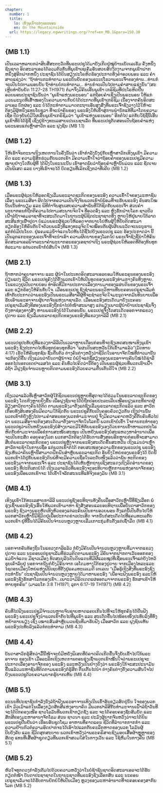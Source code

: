 ```yaml
---
chapter:
  number: 1
  title:
    lo: ເທິງພູເຂົາແຫ່ງພຣະພອນ
    en: On the Mountainside
  url: https://legacy.egwwritings.org/?ref=en_MB.1&para=150.30
---
```


## {MB 1.1}

ເປັນເວລາຫລາຍກວ່າສິບສີ່ສະຕະວັດທີ່ພຣະເຢຊູໄດ້ມາບັງເກີດຢູ່ໝູ່ບ້ານເບັດເລເຮັມ ຄັ້ງຫນຶ່ງຊົນຊາດ ອິດສະລາເອລໄດ້ລວມຕົວກັນທີ່ພູເຂົາເຊເຄັມອັນສວຍສົດງົດງາມຈາກພູເຂົາຝາກຫນຶ່ງສູ່ອີກຝາກຫນຶ່ງ ປະຊາຊົນໄດ້ຍິນສຽງປະໂຣຫິດຮ້ອງປະກາດທັງຄຳອວຍພອນ ແລະ ຄຳສາບແຊ່ງວ່າ: “ຖ້າທ່ານກະທຳຕາມ ພຣະບັນຍັດຂອງພຣະເຢໂຮວາພຣະເຈົ້າຂອງທ່ານ…ທ່ານກໍຈະເປັນໄປຕາມພອນນັ້ນ ຖ້າທ່ານບໍ່ກະທຳຕາມ… ທ່ານກໍຈະເປັນໄປຕາມຄຳສາບແຊ່ງນັ້ນ”(ສະເຫຼີຍທຳບັນຍັດ 11:27–28 TH1971) ຕໍ່ມາຈຶ່ງມີຄົນເອີ້ນພູເຂົາ ເກຣິຊິມທີ່ປະໂຣຫິດຢືນອວຍພອນປະຊາຊົນນັ້ນວ່າ “ພູເຂົາແຫ່ງພຣະພອນ” ແຕ່ຖ້ອຍຄຳເຊິ່ງເປັນພຣະພອນ ໃຫ້ແກ່ມວນມະນຸດທີ່ເສົ້າໝອງໃນຄວາມບາບກັບບໍ່ໄດ້ປະກາດທີ່ພູເຂົາເກຣິຊິມ ເນື່ອງຈາກຄົນອິດສະລາເອລ ບົກຜ່ອງ ແລະ ບໍ່ໄດ້ກະທຳຕາມມາດຕະຖານອັນສູງສົ່ງທີ່ພຣະເຈົ້າຊົງວາງໄວ້ໃຫ້ຈະຕ້ອງມີຜູ້ຫນຶ່ງແທນໂຍຊູວາ ທີ່ຈະນຳຄົນຂອງ ພຣະອົງໃຫ້ເຂົ້າສູ່ການພຳນັກແທ້ທີ່ມາໂດຍຄວາມເຊື່ອ ປັດຈຸບັນບໍ່ມີໃຜເອີ້ນພູເຂົາເກຣິຊິມວ່າ “ພູເຂົາແຫ່ງພຣະພອນ” ອີກຕໍ່ໄປ ແຕ່ກັບໃຊ້ຊື່ນີ້ເອີ້ນພູເຂົາທີ່ບໍ່ໄດ້ຮູ້ຊື່ ເຊິ່ງຢູ່ຂ້າງທະເລສາບເຢນເນຊາເລັດ ທີ່ພຣະເຢຊູຕັດສອນເປັນຖ້ອຍຄຳແຫ່ງພຣະພອນແກ່ເຫຼົ່າສາວົກ ແລະ ຝູງຊົນ {MB 1.1}

## {MB 1.2}

ໃຫ້ເຮົາຈິນຕະນາເຖິງເຫດການໃນຄັ້ງນັ້ນວ່າ ເຮົາກຳລັງນັ່ງຢູ່ກັບເຫຼົ່າສາວົກເທິງພູເຂົາ ມີຄວາມຄິດ ແລະ ຄວາມຮູ້ສຶກຮ່ວມກັບພວກເຂົາ ມີຄວາມເຂົ້າໃຈວ່າຖ້ອຍຄຳຂອງພຣະເຢຊູມີຄວາມໝາຍຢ່າງໃດກັບຜູ້ທີ່ ໄດ້ຟັງໃນຂະນະນັ້ນ ເຮົາອາດພົບວ່າຖ້ອຍຄຳເຫຼົ່ານັ້ນມ່ວນ ແລະ ຊັດເຈນເປັນພິເສດ ແລະ ບາງທີເຮົາຈະໄດ້ ບົດຮຽນທີ່ເລິກເຊິ່ງກວ່າທີ່ເຄີຍ {MB 1.2}

## {MB 1.3}

ເມື່ອພຣະຜູ້ຊ່ວຍໃຫ້ລອດຊົງເລີ່ມພຣະລາດຊະກິດຂອງພຣະອົງ ຄວາມເຂົ້າໃຈຂອງມະຫາຊົນເລື່ອງ ພຣະເມສີອາ ຜິດໄປຈາກຄວາມເປັນຈິງຈົນພວກເຂົາບໍ່ພ້ອມທີ່ຈະຮັບພຣະອົງ ຄົນສະໃໝນັ້ນເນັ້ນທຳນຽມ ແລະ ພິທີກຳຈົນສູນເສຍຄວາມສຳພັນທີ່ໃກ້ຊິດກັບພຣະເຈົ້າ ສ່ວນຄຳພະຍາກອນກໍຖືກຕີຄວາມໄປຕາມສະພາບຈິດໃຈ ທີ່ອວດອົ່ງ ແລະ ຫຼົງຮັກຝ່າຍໂລກ ຊາວຢິວເຝົ້າລໍຖ້າຈອມລາຊາທີ່ຈະສະເດັດມາໃນຖານະຜູ້ພິຊິດປະຊາຊາດທັງ ຫຼາຍໃຫ້ຢູ່ພາຍໃຕ້ລາດສະສີແຫ່ງເຜົ້າຢຸດາ ບໍ່ແມ່ນພຣະຜູ້ຊ່ວຍໃຫ້ລອດຈາກບາບໂຢຫັນຜູ້ໃຫ້ບັບຕິດສະມາ ຮຽກຮ້ອງໃຫ້ຄົນກັບໃຈດ້ວຍພະລັງທີ່ແທງທະລຸຈິດໃຈເໝືອນກັບຜູ້ເຜີຍພະວັດຈະນະບູຮານ ແຕ່ກໍບໍ່ມີປະໂຍດ. ຢູ່ແຄມແມ່ນ້ຳຈໍແດນໂຢຫັນໄດ້ຊີ້ໄປຍັງພຣະເຢຊູ ແລະ ຮ້ອງປະກາດວ່າ ນີ້ເປັນລູກແກະຂອງພຣະເຈົ້າທີ່ຈະນຳເອົາ ຄວາມຜິດບາບຂອງໂລກໄປ ພຣະເຈົ້າຊົງຊີ້ນຳໃຫ້ຄົນອິດສະລາເອລພິຈາລະນາຄຳພະຍາກອນຂອງເອຊາຢາເຖິງ ພຣະຜູ້ຊ່ວຍໃຫ້ລອດທີ່ຕ້ອງທົນທຸກທໍລະມານ ແຕ່ພວກເຂົາກໍ່ບໍ່ສົນໃຈ {MB 1.3}

## {MB 2.1}

ຖ້າຫາກວ່າຄູບາອາຈານ ແລະ ຜູ້ນຳໃນປະເທດອິດສະລາເອລຍອມໃຫ້ພຣະຄຸນຂອງພຣະອົງປ່ຽນແປງ ຊີວິດ ພຣະເຢຊູຄົງໄດ້ຕັ້ງພວກເຂົາໃຫ້ເປັນທູດຂອງພຣະອົງທ່າມກາງຄົນທັງຫຼາຍ. ໃນແຂວງຢູເປັນດາຍບ່ອນ ທຳອິດທີ່ມີການປະກາດເລື່ອງການມາຂອງແຜ່ນດິນຂອງພຣະເຈົ້າ ແລະ ຮຽກຮ້ອງໃຫ້ຄົນກັບໃຈ. ເມື່ອພຣະເຢຊູ ຊົງຊຳລະພຣະວິຫານທີ່ນະຄອນເຢຣູຊາເລັມກໍເທົ່າກັບປະກາດວ່າພຣະອົງເປັນພຣະເມສີອາຄືຜູ້ທີ່ຈະຊຳລະຈິດໃຈມະນຸດຈາກມົນທິນບາບເພື່ອຮັບເອົາພຣະອາຈານຜູ້ຍາກຈົນແຫ່ງນາຊາເລັດ. ເມື່ອພຣະອົງສະເດັດມາຍັງນະຄອນເຢຣູຊາເລັມຄັ້ງທີສອງພຣະອົງຖືກນຳໄປຕໍ່ໜ້າສະພາສູງ ແຕ່ພຽງເພາະຜູ້ນຳຍ້ານປະຊາຊົນຈຶ່ງຍັງຫາຊ່ອງທາງສັງ ຫານພຣະອົງບໍ່ໄດ້ໃນຕອນນັ້ນ. ພຣະເຢຊູຈຶ່ງໄ້ດສະເດັດອອກຈາກແຂວງຢູດາຍ ແລະ ຊົງເລີ່ມພະລາດຊະກິດຂອງພຣະອົງທີ່ແຂວງກາລິລີ {MB 2.1}

## {MB 2.2}

ພຣະເຢຊູປະທັບຢູ່ທີ່ແຂວງກາລິລີເປັນເວລາຫຼາຍເດືອນກ່ອນທີ່ຈະຊົງເທດສະໜາເທິງພູເຂົາ ພຣະອົງ ຊົງປະກາດໄປທົ່ວທຸກບ່ອນທຸກທີ່ວ່າ “ແຜ່ນດິນສະຫວັນໃກ້ເຂົ້າມາແລ້ວ”(ມັດທາຍ 4:17) ເຮັດໃຫ້ຄົນທຸກຊົນ ຊັ້ນຕື່ນຕົວ ຕ່າງຄົນຕ່າງຫວັງວ່າຊີວິດໃນອານາຈັກໃໝ່ທີ່ກ່າວມານັ້ນຈະຕ້ອງດີຂື້ນ ເຖິງແມ່ນວ່າບັນດາຜູ້ນຳຈະ ບໍ່ພໍໃຈແຕ່ຊື່ສຽງຂອງພຣະອາຈານຄົນໃໝ່ໄດ້ຊ່າລືອອກໄປນອກເຂດປາເລສໄຕ ແລະ ຄົນທົ່ວໄປຄິດວ່ານີ້ຕ້ອງ ເປັນພຣະຜູ້ຊ່ວຍທີ່ພວກເຮົາເຝົ້າລໍຖ້າ ມີຝູງຊົນຈຳນວນຫຼາຍຕິດຕາມພຣະອົງດ້ວຍຄວາມຕື່ນເຕັ້ນດີໃຈ {MB 2.2}

## {MB 3.1}

ເຖິງເວລາແລ້ວທີ່ເຫຼົ່າສາວົກຜູ້ໃກ້ຊິດພຣະເຢຊູຫຼາຍທີ່ສຸດຈະໄດ້ຮ່ວມໃນພຣະລາດຊະກິດຂອງພຣະອົງ ໂດຍຕົງຫຼາຍຍິ່ງຂື້ນ ເພື່ອຝູງຊົນຈະໄດ້ບໍ່ຖືກປ່ອຍປະລະເລີຍເໝືອນຝູງແກະທີ່ຂາດຜູ້ລ້ຽງສາວົກບາງຄົນໄດ້ຕິດ ຕາມພຣະອົງມາຕັ້ງແຕ່ຊົງເລີ່ມພຣະລາດຊະກິດແລ້ວ ແລະ ສາວົກເກືອບທັງສິບສອງຄົນມີຄວາມໃກ້ຊິດກັບ ພຣະເຢຊູຄືກັບເປັນຄອບຄົວດຽວກັນ ເຖິງປານນັ້ນພວກເຂົາກໍຍັງຫຼົງໄປຕາມຄຳສອນຂອງພວກທຳມະຈານຢູ່ ຈຶ່ງມີຄວາມຄາດຫວັງຄືກັບຄົນທົ່ວໄປວ່າ ພຣະເມສີອາຈະຕ້ອງສະເດັດມາຕັ້ງອານາຈັກໃນໂລກນີ້ ພວກເຂົາບໍ່ເຂົ້າ ໃຈການກະທຳຂອງພຣະເຢຊູວ່າເປັນຫຍັງພຣະອົງບໍ່ສ້າງບາລະມີໃຫ້ກັບພຣະອົງເອງດ້ວຍການເຂົ້າຫາພວກປະໂຣຫິດກັບທຳມະຈານເພື່ອຂໍການສະໜັບສະໜູນ ເປັນຫຍັງພຣະອົງບໍ່ສະແຫວງຫາອຳນາດເພື່ອຈະເປັນກະສັດ ຄອບຄອງໂລກ ພວກສາວົກຕ້ອງໄດ້ຮັບການສັ່ງສອນອີກຫຼາຍກ່ອນທີ່ຈະສາມາດສືບຕໍ່ພຣະລາດຊະກິດຂອງ ພຣະເຢຊູຫຼັງຈາກພຣະອົງສະເດັດຂື້ນສະຫວັນ ເຖິງແມ່ນວ່າເຫຼົ່າສາວົກຈະຊ້າໃນການເຊື່ອ ແຕ່ພວກເຂົາກໍໄດ້ ຕອບສະໜອງຄວາມຮັກຂອງພຣະເຢຊູ ພຣະອົງຊົງເຫັນວ່າຄົນເຫຼົ່ານີ້ສາມາດຝຶກຝົນສຳຫຼັບພຣະລາຊະກິດ ອັນຍິ່ງໃຫຍ່ຂອງພຣະອົງໄດ້ ບັດນີ້ພວກເຂົາໄດ້ຢູ່ກັບພຣະອົງດົນພໍທີ່ຈະມີຄວາມເຊື່ອໃນລະດັບໜຶ່ງແລ້ວວ່າພັນ ທະກິດຂອງພຣະອົງມາຈາກພຣະເຈົ້າ ແລະ ປະຊາຊົນໄດ້ເຫັນຫຼັກຖານເຊິ່ງສະແດງເຖິງລິດອຳນາດຂອງພຣະອົງ ທີ່ປະຕິເສດບໍ່ໄດ້ ເຖິງເວລາແລ້ວທີ່ພຣະອົງຈະອະທິບາຍຫຼັກການແຫ່ງອານາຈັກຂອງພຣະອົງເພື່ອພວກເຂົາຈະ ໄດ້ເຂົ້າໃຈລັກສະນະທີ່ແທ້ຈິງຂອງມັນ {MB 3.1}

## {MB 4.1}

ເທິງພູເຂົາໃກ້ທະເລສາບກາລິລີ ພຣະເຢຊູຊົງອະທິຖານທັງຄືນເພື່ອສາວົກເຫຼົ່ານີ້ທີ່ຊົງເລືອກ ພໍ່ຮຸ່ງເຊົ້າພຣະອົງຊົງເອີ້ນໃຫ້ພວກເຂົາມາຫາ ຊົງສັ່ງສອນແລະອະທິຖານເພື່ອບັນດາສາວົກຂອງພຣະອົງ ຊົງວາງພຣະຫັດເທິງຫົວຂອງແຕ່ລະຄົນເປັນການອວຍພອນ ຕັ້ງແຕ່ນີ້ເປັນຕົ້ນໄປໃຫ້ພວກສາວົກເຫຼົ່ານີ້ມີຊີວິດຢູ່ເພື່ອປະກາດຂ່າວປະເສີດ ຈາກນັ້ນກໍສະເດັດໄປທີ່ແຄມທະເລກັບພວກເຂົາ ຢູ່ທີ່ນັ້ນໄດ້ມີຄົນເປັນຈຳນວນຫຼວງຫຼາຍເລີ່ມເກາະກຸ່ມກັນຕັ້ງແຕ່ເຊົ້າມືດ {MB 4.1}

## {MB 4.2}

ນອກຈາກຄົນທ້ອງຖິ່ນໃນແຂວງກາລີແລ້ວ ກໍຍັງມີຄົນເປັນຈຳນວນຫຼວງຫຼາຍທີ່ມາຈາກແຂວງຢູດາຍ ແລະ ນະຄອນເຢຣູຊາເລັມທີ່ຮ່ວມຕິດຕາມພຣະອົງ ມີຄົນຈາກຝາກຕາເວັນອອກຂອງແມ່ນ້ຳຈໍແດນ ມີຊາວເມືອງ ທົດສະບຸລີ(ເປັນດິນແດນທີ່ມີຜີແລະໝູ)ທີ່ເຊື່ອພຣະເຈົ້າແຕ່ຍັງໄຫວ້ຮູບເຄົາລົບຢູ່ ນອກຈາກນັ້ນກໍຍັງມີຄົນຈາກ ເອໂດມທາງໃຕ້ຂອງຢູດາຍ ຈາກເມືອງໄທລະແລະ ໄຊດອນເມືອງໃຫຍ່ແຫ່ງຟີນິເຊຍທີ່ຕັ້ງຢູ່ແຄມທະເລເມດີ ເຕເລເນ “ເມື່ອຮູ້ເຖິງສິ່ງທີ່ພຣະອົງຊົງກະທຳນັ້ນ” ປະຊາຊົນເປັນຈຳນວນຫຼວງຫຼາຍໄດ້ມາຫາພຣະອົງ “ເພື່ອຈະຟັງພຣະອົງ ແລະໃຫ້ພຣະອົງຊົງຮັກສາໂລກຂອງເຂົາ…ເພາະວ່າມີລິດເດດແຜ່ອອກມາຈາກພຣະອົງ ຮັກສາເຂົາໃຫ້ຫາຍທຸກຄົນ” (ມາລະໂກ 3:8 TH1971; ລູກາ 6:17–19 TH1971) {MB 4.2}

## {MB 4.3}

ຄົນທີ່ໄປຟັງພຣະເຢຊູມີຈຳນວນຫຼາຍຈົນຊາຍຫາດແຄບເກີນໄປທີ່ຈະໃຫ້ທຸກຄົນໄດ້ຢືນຟັງພຣະອົງ ພຣະເຢຊູຈຶ່ງນຳພວກເຂົາກັບໄປທີ່ພູເຂົາ ແລະ ສະເດັດຂື້ນໄປໜ້ອຍໜຶ່ງປະທັບລົງທີ່ທົ່ງຫຍ້າຮາບພຽງ ເຊິ່ງ ເໝາະສົມສຳຫຼັບມວນຊົນທີ່ມາຮັບຟັງ ເມື່ອສາວົກ ແລະ ຝູງຊົນເຫັນພຣະອົງປະທັບລົງແລ້ວກໍກະທຳຕາມ {MB 4.3}

## {MB 4.4}

ບັນດາສາວົກຮູ້ສຶກວ່າມື້ນີ້ໜ້າຈະບໍ່ມີຫຍັງພິເສດທີ່ບໍ່ຄາດຄິດເກີດຂື້ນຈຶ່ງຍັບເຂົ້າໄປໃກ້ພຣະອາຈານ ຂອງເຂົາ ເມື່ອລະລຶກເຖິງເຫດການຕອນຮຸ່ງເຊົ້າພວກເຂົາໝັ້ນໃຈວ່າພຣະເຢຊູຈະປະກາດເລື່ອງອານາຈັກຂອງ ພຣະອົງ ແລະຫວັງເປັນຢ່າງຍິ່ງວ່າ ພຣະອົງໃກ້ຈະສະປະນາມັນຂື້ນແລ້ວມະຫາຊົນທີ່ຕິດຕາມພຣະອົງກໍຮູ້ສຶກ ຕື່ນເຕັ້ນໄປນຳ ຕ່າງຄົນຕ່າງຕັ້ງຄວາມສົນໃຈໄປຍັງພຣະເຢຊູດ້ວຍຄວາມຍາກຮູ້ຍາກເຫັນ {MB 4.4}

## {MB 5.1}

ຂະນະທີ່ປະຊາຊົນກຳລັງນັ່ງລໍຖ້າຟັງພຣະອາຈານເທິງເນີນເຂົ້າອັນຂຽວສົດຢູ່ນັ້ນ ໃຈຂອງພວກເຂົາ ມົວເມົາແຕ່ໃນເລື້ອງກຽດສັກສີແຫ່ງອານາຄົດ ມີພວກຟາລີສີກັບທຳມະຈານເຝົ້າລໍຖ້າວັນທີ່ຈະໄດ້ປົກຄອງເໜືອ ຊາວໂລມັນທີ່ພວກເຂົາກຽດຊັງ ແລະ ຈະໄດ້ຄອບຄອງຊັບສົມບັດ ແລະ ສັກສີຂອງມະຫາອານາຈັກໂລມ ສ່ວນ ຊາວນາ ແລະ ປະມົງຜູ້ຍາກຈົນຫວັງວ່າຈະໄດ້ຍິນພຣະເຢຊູຢືນຢັນວ່າ ເຮືອນອັນຊຸດໂຊມ ອາຫານທີ່ຄາດແຄນ ຊີວິດທີ່ລຳບາກກາກກຳ ແລະ ຄວາມຢ້ານກົວຕໍ່ຄວາມອົດຢາກຈະໄດ້ເອົາໄປແລກກັບຄະລຶກຫາດຂອງພວກ ໂລມັນຜູ້ບີບບັງຄັບ ແລະ ຊີວິດສຸກສະບາຍ ພວກເຂົາຫວັງວ່າພຣະຄຣິສຈະຊົງມອບເສື້ອຜ້າຫຼູຫຼາຂອງສັດຕູ ແທນທີ່ເສື້ອຜ້າຊຸດດຽວທີ່ພວກເຂົາສວມໃສ່ໃນກາງເວັນ ແລະ ໃຊ້ຫົ່ມໃນກາງຄືນ {MB 5.1}

## {MB 5.2}

ຫົວໃຈທຸກດວງກຳລັງເຕັມໄປດ້ວຍຄວາມຫວັງວ່າໃນບໍ່ຊ້າຊົນຊາດອິດສະລາເອລຈະໄດ້ຮັບກຽດຕໍ່ໜ້າ ບັນດາປະຊາຊາດໃນຖານະຊາດທີ່ພຣະອົງຊົງເລືອກສັນ ແລະ ນະຄອນເຢຣູຊາເລັມຈະໄດ້ຮັບການຍົກຍໍໃຫ້ເປັນເມືອງ ຫຼວງຂອງມະຫາອຳນາດທີ່ຈະຄອບຄອງສາກົນໂລກ {MB 5.2}
